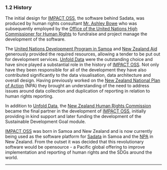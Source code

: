### 1.2 History

The initial design for [IMPACT OSS](http://impactoss.org/), the software behind Sadata, was produced by human rights consultant [Mr. Ashley Bowe](https://www.linkedin.com/in/ashley-bowe-a4716019/) who was subsequently employed by the [Office of the United Nations High Commissioner for Human Rights](http://www.ohchr.org/) to fundraise and project manage the development of the software.

The [United Nations Development Program in Samoa](http://www.ws.undp.org/) and [New Zealand Aid](https://www.mfat.govt.nz/en/aid-and-development/) generously provided the required resources, allowing a tender to be put out for development services. [Unfold Data](http://dumpark.com/) were the outstanding choice and have since played a substantial role in the history of [IMPACT OSS](http://impactoss.org/). Not only have they been responsible for all of the development they have also contributed significantly to the data visualisation, data architecture and overall design. Having previously worked on the [New Zealand National Plan of Action](http://npa.hrc.co.nz/) \(NPA\) they brought an understanding of the need to address issues around data collection and duplication of reporting in relation to human rights reporting.

In addition to [Unfold Data](http://dumpark.com/), the [New Zealand Human Rights Commission](https://www.hrc.co.nz/) became the final partner in the development of [IMPACT OSS](http://impactoss.org/), initially providing in kind support and later funding the development of the Sustainable Development Goal module.

[IMPACT OSS](http://impactoss.org/) was born in Samoa and New Zealand and is now currently being used as the software platform for [Sadata](https://sadata-staging.firebaseapp.com/actions) in Samoa and the [NPA](http://npa.hrc.co.nz/#/) in New Zealand. From the outset it was decided that this revolutionary software would be opensource - a Pacific global offering to improve implementation and reporting of human rights and the SDGs around the world.

---
